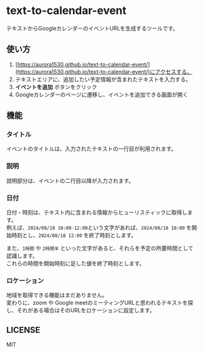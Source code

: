 # text-to-calendar-event

テキストからGoogleカレンダーのイベントURLを生成するツールです。

## 使い方

1. [https://aurora1530.github.io/text-to-calendar-event/](https://aurora1530.github.io/text-to-calendar-event/)にアクセスする。
2. テキストエリアに、追加したい予定情報が含まれたテキストを入力する。
3. **イベントを追加** ボタンをクリック
4. Googleカレンダーのページに遷移し、イベントを追加できる画面が開く

## 機能

### タイトル

イベントのタイトルは、入力されたテキストの一行目が利用されます。

### 説明

説明部分は、イベントの二行目以降が入力されます。

### 日付

日付・時刻は、テキスト内に含まれる情報からヒューリスティックに取得します。  
例えば、`2024/08/18 10:00-12:00`という文字があれば、`2024/08/18 10:00` を開始時刻とし、`2024/08/18 12:00` を終了時刻とします。

また、`1時間` や `2時間半` といった文字があると、それらを予定の所要時間として認識します。  
これらの時間を開始時刻に足した値を終了時刻とします。

### ロケーション

地域を取得できる機能はまだありません。  
変わりに、zoom や Google meetのミーティングURLと思われるテキストを探し、それがある場合はそのURLをロケーションに設定します。

## LICENSE

MIT
